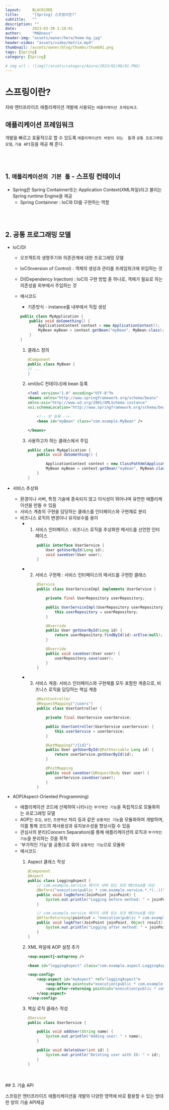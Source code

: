 ```yaml
---
layout:     BLACKCODE
title:      "[Spring] 스프링이란?"
subtitle:   ""
description: ""
date:       2023-03-30 1:10:01
author:     "MADness"
header-img: "assets/owner/hero/home-bg.jpg"
header-video: "assets/video/metrix.mp4"
thumbnail: /assets/owner/blog/thumbs/thumb01.png
tags: [Spring]
category: [Spring]

# img url : ![img](/assets/category/Azure/2023/02/08/01.PNG)
---
```

# 스프링이란?
자바 엔터프라이즈 애플리케이션 개발에 사용되는 `애플리케이션 프레임워크`.

## 애플리케이션 프레임워크
개발을 빠르고 효율적으로 할 수 있도록 `애플리케이션의 바탕이 되는 
틀`과 `공통 프로그래밍 모델`, `기술 API`등을 제공 해 준다.

<br>
<br>

## 1. `애플리케이션의 기본 틀` - 스프링 컨테이너
- Spring은 Spring Containner또는 Application Context(XML파일)라고 불리는 Spring runtime Engine을 제공
    - Spring Containner :  IoC와 DI를 구현하는 역할

<br>
<br>

## 2. 공통 프로그래밍 모델 

- IoC/DI
    - 오프젝트의 생명주기와 의존관계에 대한 프로그래밍 모델
    - IoC(Inversion of Control) : 객체의 생성과 관리를 프레임워크에 위임하는 것
    - DI(Dependency Injection) : IoC의 구현 방법 중 하나로, 객체가 필요로 하는 의존성을 외부에서 주입하는 것
    - 예시코드
        * 기존방식 - instance를 내부에서 직접 생성

        ```java
        public class MyApplication {
            public void doSomething() {
                ApplicationContext context = new ApplicationContext();
                MyBean myBean = context.getBean("myBean", MyBean.class);
            }
        }
        ```

        1. 클래스 정의
            
            ```java
            @Component
            public class MyBean {
            // ...
            }
            ```

        2. xml(IoC 컨테이너)에 bean 등록 

            ```xml
            <?xml version="1.0" encoding="UTF-8"?>
            <beans xmlns="http://www.springframework.org/schema/beans"
            xmlns:xsi="http://www.w3.org/2001/XMLSchema-instance"
            xsi:schemaLocation="http://www.springframework.org/schema/beans http://www.springframework.org/schema/beans/spring-beans.xsd">

                <!-- 빈 등록 -->
                <bean id="myBean" class="com.example.MyBean" />

            </beans>
            ```

        3. 사용하고자 하는 클래스에서 주입

            ```java
            public class MyApplication {
                public void doSomething() {

                    ApplicationContext context = new ClassPathXmlApplicationContext("applicationContext.xml");
                    MyBean myBean = context.getBean("myBean", MyBean.class);
                }
            }
            ```

- 서비스 추상화
    - 환경이나 서버, 특정 기술에 종속되지 않고 이식성이 뛰어나며 유연한 애플리케이션을 만들 수 있음
    - 서비스 계층의 구현을 담당하는 클래스를 인터페이스와 구현체로 분리
    - 비즈니스 로직의 변경이나 유지보수를 용이
        - 1. 서비스 인터페이스 : 비즈니스 로직을 추상화한 메서드를 선언한 인터페이스
            ```java
                public interface UserService {
                    User getUserById(Long id);
                    void saveUser(User user);
                }
            ```
        - 2. 서비스 구현체 : 서비스 인터페이스의 메서드를 구현한 클래스
            ```java
                @Service
                public class UserServiceImpl implements UserService {

                    private final UserRepository userRepository;

                    public UserServiceImpl(UserRepository userRepository) {
                        this.userRepository = userRepository;
                    }

                    @Override
                    public User getUserById(Long id) {
                        return userRepository.findById(id).orElse(null);
                    }

                    @Override
                    public void saveUser(User user) {
                        userRepository.save(user);
                    }
                }
            ```
        - 3. 서비스 계층: 서비스 인터페이스와 구현체를 모두 포함한 계층으로, 비즈니스 로직을 담당하는 핵심 계층
            ```java
                @RestController
                @RequestMapping("/users")
                public class UserController {

                    private final UserService userService;

                    public UserController(UserService userService) {
                        this.userService = userService;
                    }

                    @GetMapping("/{id}")
                    public User getUserById(@PathVariable Long id) {
                        return userService.getUserById(id);
                    }

                    @PostMapping
                    public void saveUser(@RequestBody User user) {
                        userService.saveUser(user);
                    }
                }
            ```
- AOP(Aspect-Oriented Programming)
    - 애플리케이션 코드에 산재하여 나타나는 `부가적인 기능`을 독립적으로 모듈화하는 프로그래밍 모델
    - AOP는 `로깅`, `보안`, `트랜잭션` 처리 등과 같은 `공통적인 기능`을 모듈화하여 개발하며, 이를 통해 코드의 재사용성과 유지보수성을 향상시킬 수 있음
    - 관심사의 분리(Concern Separation)를 통해 애플리케이션의 로직과 `부가적인 기능`을 분리하는 것을 목적
    - '부가적인 기능'을 공통으로 묶어 `공통적인 기능`으로 모듈화 
    - 예시코드
        1. Aspect 클래스 작성
            ```java
            @Component
            @Aspect
            public class LoggingAspect {
                // com.example.service 패키지 내에 있는 모든 MEthod를 대상
                @Before("execution(public * com.example.service.*.*(..))")
                public void logBefore(JoinPoint joinPoint) {
                    System.out.println("Logging before method: " + joinPoint.getSignature().getName());
                }

                // com.example.service 패키지 내에 있는 모든 MEthod를 대상
                @AfterReturning(pointcut = "execution(public * com.example.service.*.*(..))", returning = "result")
                public void logAfter(JoinPoint joinPoint, Object result) {
                    System.out.println("Logging after method: " + joinPoint.getSignature().getName());
                }
            }
            ```

        2. XML 파일에 AOP 설정 추가
            ```xml
            <aop:aspectj-autoproxy />

            <bean id="loggingAspect" class="com.example.aspect.LoggingAspect" />

            <aop:config>
                <aop:aspect id="myAspect" ref="loggingAspect">
                    <aop:before pointcut="execution(public * com.example.service.*.*(..))" method="logBefore" />
                    <aop:after-returning pointcut="execution(public * com.example.service.*.*(..))" method="logAfter" returning="result" />
                </aop:aspect>
            </aop:config>
            ```

        3. 핵심 로직 클래스 작성
            ```java
            @Service
            public class UserService {

                public void addUser(String name) {
                    System.out.println("Adding user: " + name);
                }

                public void deleteUser(int id) {
                    System.out.println("Deleting user with ID: " + id);
                }
            }
            ```

<br>
<br>
## 3. 기술 API

스프링은 엔터프라이즈 애플리케이션을 개발의 다양한 영역에 바로 활용할 수 있는 방대한 양의 기술 API제공
